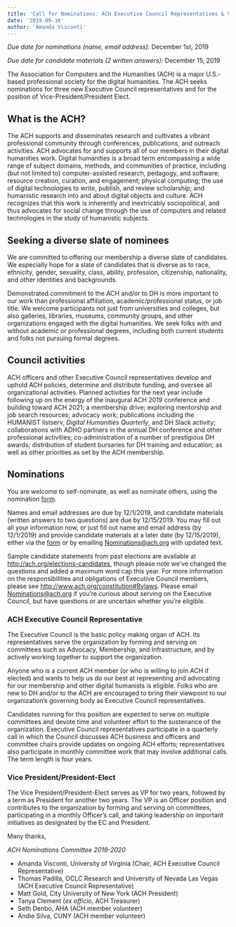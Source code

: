 ```yaml
---
title: 'Call for Nominations: ACH Executive Council Representatives & Vice-President/President-Elect'
date: '2019-09-16'
author: 'Amanda Visconti'
---
```

*<span style="font-weight: 400;">Due date for nominations (name, email address):</span>*<span style="font-weight: 400;"> December 1st, 2019</span>

*<span style="font-weight: 400;">Due date for candidate materials (2 written answers):</span>*<span style="font-weight: 400;"> December 15, 2019</span>

<span style="font-weight: 400;">The Association for Computers and the Humanities (ACH) is a major U.S.-based professional society for the digital humanities. The ACH seeks nominations for three new Executive Council representatives and for the position of Vice-President/President Elect.</span>

**What is the ACH?**
--------------------

<span style="font-weight: 400;">The ACH supports and disseminates research and cultivates a vibrant professional community through conferences, publications, and outreach activities. ACH advocates for and supports all of our members in their digital humanities work. Digital humanities is a broad term encompassing a wide range of subject domains, methods, and communities of practice, including (but not limited to) computer-assisted research, pedagogy, and software; resource creation, curation, and engagement; physical computing; the use of digital technologies to write, publish, and review scholarship; and humanistic research into and about digital objects and culture. ACH recognizes that this work is inherently and inextricably sociopolitical, and thus advocates for social change through the use of computers and related technologies in the study of humanistic subjects.</span>

**Seeking a diverse slate of nominees**
---------------------------------------

<span style="font-weight: 400;">We are committed to offering our membership a diverse slate of candidates. We especially hope for a slate of candidates that is diverse as to race, ethnicity, gender, sexuality, class, ability, profession, citizenship, nationality, and other identities and backgrounds.</span>

<span style="font-weight: 400;">Demonstrated commitment to the ACH and/or to DH is more important to our work than professional affiliation, academic/professional status, or job title. We welcome participants not just from universities and colleges, but also galleries, libraries, museums, community groups, and other organizations engaged with the digital humanities. We seek folks with and without academic or professional degrees, including both current students and folks not pursuing formal degrees. </span>

**Council activities**
----------------------

<span style="font-weight: 400;">ACH officers and other Executive Council representatives develop and uphold ACH policies, determine and distribute funding, and oversee all organizational activities. Planned activities for the next year include following up on the energy of the inaugural ACH 2019 conference and building toward ACH 2021; a membership drive; exploring mentorship and job search resources; advocacy work; publications including the HUMANIST listserv, </span>*<span style="font-weight: 400;">Digital Humanities Quarterly</span>*<span style="font-weight: 400;">, and DH Slack activity; collaborations with ADHO partners in the annual DH conference and other professional activities; co-­administration of a number of prestigious DH awards; distribution of student bursaries for DH training and education; as well as other priorities as set by the ACH membership.</span>

**Nominations**
---------------

<span style="font-weight: 400;">You are welcome to self-nominate, as well as nominate others, using the nomination </span>[<span style="font-weight: 400;">form</span>](https://forms.gle/fPvkiF4C3jxC6Gkv6)<span style="font-weight: 400;">. </span>

<span style="font-weight: 400;">Names and email addresses are due by 12/1/2019, and candidate materials (written answers to two questions) are due by 12/15/2019. You may fill out all your information now, or just fill out name and email address (by 12/1/2019) and provide candidate materials at a later date (by 12/15/2019), either via the </span>[<span style="font-weight: 400;">form</span>](https://forms.gle/fPvkiF4C3jxC6Gkv6)<span style="font-weight: 400;"> or by emailing Nominations@ach.org with updated text. </span>

<span style="font-weight: 400;">Sample candidate statements from past elections are available at </span>[<span style="font-weight: 400;">http://ach.org/elections-candidates</span>](http://ach.org/elections-candidates/)<span style="font-weight: 400;">, though please note we’ve changed the questions and added a maximum word cap this year. </span><span style="font-weight: 400;">For more information on the responsibilities and obligations of Executive Council members, please see </span>[<span style="font-weight: 400;">http://www.ach.org/constitution#Bylaws</span>](http://www.ach.org/constitution#Bylaws)<span style="font-weight: 400;">. Please email Nominations@ach.org if you’re curious about serving on the Executive Council, but have questions or are uncertain whether you’re eligible.</span>

### **ACH Executive Council Representative**

<span style="font-weight: 400;">The Executive Council is the basic policy making organ of ACH. Its representatives serve the organization by forming and serving on committees such as Advocacy, Membership, and Infrastructure, and by actively working together to support the organization. </span>

<span style="font-weight: 400;">Anyone who is a current ACH member (or who is willing to join ACH if elected) and wants to help us do our best at representing and advocating for our membership and other digital humanists is eligible. Folks who are new to DH and/or to the ACH are encouraged to bring their viewpoint to our organization’s governing body as Executive Council representatives. </span>

<span style="font-weight: 400;">Candidates running for this position are expected to serve on multiple committees and devote time and volunteer effort to the sustenance of the organization. Executive Council representatives participate in a quarterly call in which the Council discusses ACH business and officers and committee chairs provide updates on ongoing ACH efforts; representatives also participate in monthly committee work that may involve additional calls. The term length is four years.</span>

### **Vice President/President-Elect**

<span style="font-weight: 400;">The Vice President/President-Elect serves as VP for two years, followed by a term as President for another two years. The VP is an Officer position and contributes to the organization by forming and serving on committees, participating in a monthly Officer’s call, and taking leadership on important initiatives as designated by the EC and President.</span>

<span style="font-weight: 400;">Many thanks,</span>

*<span style="font-weight: 400;">ACH Nominations Committee 2019-2020</span>*

- <span style="font-weight: 400;">Amanda Visconti, University of Virginia (Chair, ACH Executive Council Representative)</span>
- <span style="font-weight: 400;">Thomas Padilla, OCLC Research and University of Nevada Las Vegas (ACH Executive Council Representative)</span>
- <span style="font-weight: 400;">Matt Gold, City University of New York (ACH President)</span>
- <span style="font-weight: 400;">Tanya Clement (</span>*<span style="font-weight: 400;">ex officio</span>*<span style="font-weight: 400;">, ACH Treasurer)</span>
- <span style="font-weight: 400;">Seth Denbo, AHA (ACH member volunteer)</span>
- <span style="font-weight: 400;">Andie Silva, CUNY (ACH member volunteer)</span>